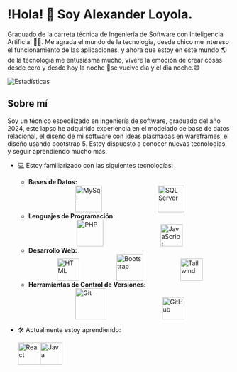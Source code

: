 # !Hola! 👋 Soy Alexander Loyola.
Graduado de la carreta técnica de Ingeniería de Software con Inteligencia Artificial 🧑‍💻.
Me agrada el mundo de la tecnologia, desde chico me intereso el funcionamiento de las aplicaciones, y ahora que estoy en este mundo 🌎 de la tecnologia me entusiasma mucho, vivere la emoción de crear cosas desde cero y desde hoy la noche 🌃se vuelve día y el día noche.😅

  ![Estadísticas](https://github-readme-stats.vercel.app/api?username=Mialoyto&show_icons=true&theme=radical)


## Sobre mí
Soy un técnico especilizado en ingeniería de software, graduado del año 2024, este lapso he adquirido experiencia en el modelado de base de datos relacional, el diseño de mi software con ideas plasmadas en wareframes, el diseño usando bootstrap 5. Estoy dispuesto a conocer nuevas tecnologias, y seguir aprendiendo mucho más.

+ 💻 Estoy familiarizado con las siguientes tecnologías:
  - **Bases de Datos:**
    <div style="display: flex; justify-content: space-evenly; align-items: flex-end; gap: 20px;">
        <img src="https://virtual-dba.com/wp-content/uploads/mysql-database-services-remote-dba.png" alt="MySql" width="60"/>
        <img src="https://www.dataprix.com/files/uploads/103image/logo_sqlserver.png" alt="SQL Server" width="60"/>
    </div>
  - **Lenguajes de Programación:**
      <div style="display: flex; justify-content: space-evenly; align-items: flex-end; gap: 20px;">
          <img src="https://upload.wikimedia.org/wikipedia/commons/thumb/2/27/PHP-logo.svg/1280px-PHP-logo.svg.png" alt="PHP" width="60"/>
          <img src="https://cdn.icon-icons.com/icons2/2108/PNG/512/javascript_icon_130900.png" alt="JavaScript" width="50"/>
      </div>
  - **Desarrollo Web:**
      <div style="display: flex; justify-content: space-evenly; align-items: flex-end; gap: 20px;">
          <img src="https://cdn.iconscout.com/icon/free/png-256/free-html-5-1-1175208.png" alt="HTML" width="50"/>
          <img src="https://upload.wikimedia.org/wikipedia/commons/thumb/b/b2/Bootstrap_logo.svg/2560px-Bootstrap_logo.svg.png" alt="Bootstrap" width="60"/>
          <img src="https://cdn3d.iconscout.com/3d/free/thumb/free-tailwind-3d-icon-download-in-png-blend-fbx-gltf-file-formats--html-logo-css-framework-customizable-coding-lang-pack-logos-icons-7577995.png?f=webp" alt="Tailwind" width="50"/>
      </div>
  - **Herramientas de Control de Versiones:**
    <div style="display: flex; justify-content: space-evenly; align-items: flex-end; gap: 20px;">
          <img src="https://1000marcas.net/wp-content/uploads/2021/06/Git-Logo.png" alt="Git" width="70"/>
          <img src="https://img.icons8.com/ios11/512/FFFFFF/github.png" alt="GitHub" width="50"/>
      </div>

+ 🛠️ Actualmente estoy aprendiendo:
      <div style="display: flex; align-items: flex-end;">
          <img src="https://upload.wikimedia.org/wikipedia/commons/thumb/4/47/React.svg/1200px-React.svg.png" alt="React" width="50"/>
          <img src="https://www.sommelierdecafe.com/wp-content/uploads/2009/06/java-logo1-1.png" alt="Java" width="50"/>
      </div>







<!---
Mialoyto/Mialoyto is a ✨ special ✨ repository because its `README.md` (this file) appears on your GitHub profile.
You can click the Preview link to take a look at your changes.
--->

